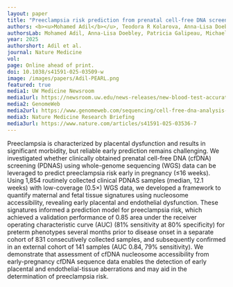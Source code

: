 ```yaml
---
layout: paper
title: "Preeclampsia risk prediction from prenatal cell-free DNA screening"
authors: <b><u>Mohamed Adil</b></u>, Teodora R Kolarova, Anna-Lisa Doebley, Leah A Chen, Cara L Tobey, Patricia Galipeau, Sam Rosen, Michael Yang, Brice Colbert, Robert D Patton, Thomas W Persse, Erin Kawelo, Jonathan B Reichel, Colin C Pritchard, Shreeram Akilesh, Christina M Lockwood, <b><u>Gavin Ha</b></u><sup>+</sup>, Raj Shree<sup>+</sup>.
authorsLab: Mohamed Adil, Anna-Lisa Doebley, Patricia Galipeau, Michael Yang, Robert Patton, Thomas Persse, Erin Kawelo, Jonathan Reichel, Gavin Ha
year: 2025
authorshort: Adil et al.
journal: Nature Medicine
vol: 
page: Online ahead of print.
doi: 10.1038/s41591-025-03509-w
image: /images/papers/Adil-PEARL.png
featured: true
media1: UW Medicine Newsroom
media1url: https://newsroom.uw.edu/news-releases/new-blood-test-accurately-predicts-preeclampsia
media2: GenomeWeb
media2url: https://www.genomeweb.com/sequencing/cell-free-dna-analysis-predicts-preeclampsia-risk
media3: Nature Medicine Research Briefing
media3url: https://www.nature.com/articles/s41591-025-03536-7
---
```


Preeclampsia is characterized by placental dysfunction and results in significant morbidity, but reliable early prediction remains challenging. We investigated whether clinically obtained prenatal cell-free DNA (cfDNA) screening (PDNAS) using whole-genome sequencing (WGS) data can be leveraged to predict preeclampsia risk early in pregnancy (≤16 weeks). Using 1,854 routinely collected clinical PDNAS samples (median, 12.1 weeks) with low-coverage (0.5×) WGS data, we developed a framework to quantify maternal and fetal tissue signatures using nucleosome accessibility, revealing early placental and endothelial dysfunction. These signatures informed a prediction model for preeclampsia risk, which achieved a validation performance of 0.85 area under the receiver operating characteristic curve (AUC) (81% sensitivity at 80% specificity) for preterm phenotypes several months prior to disease onset in a separate cohort of 831 consecutively collected samples, and subsequently confirmed in an external cohort of 141 samples (AUC 0.84, 79% sensitivity). We demonstrate that assessment of cfDNA nucleosome accessibility from early-pregnancy cfDNA sequence data enables the detection of early placental and endothelial-tissue aberrations and may aid in the determination of preeclampsia risk.
